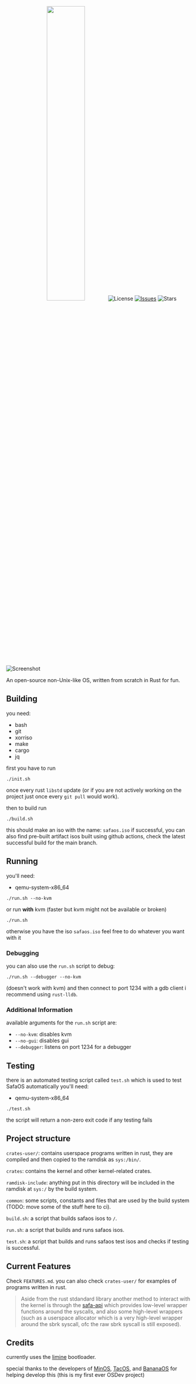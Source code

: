 <div align="center">
<img src="https://repository-images.githubusercontent.com/825143915/95735661-0205-4029-97d5-fcfa347c8067" width="45%" height="45%>


#

[![License](https://img.shields.io/github/license/SafaOS/SafaOS?color=red)](https://github.com/SafaOS/SafaOS/blob/main/LICENSE) [![Issues](https://img.shields.io/github/issues/SafaOS/SafaOS)](https://github.com/SafaOS/SafaOS/issues) ![Stars](https://img.shields.io/github/stars/SafaOS/SafaOS?style=flat-square)
</div>

![Screenshot](https://safiworks.github.io/imgs/screenshots/SafaOS-250426.png)

An open-source non-Unix-like OS, written from scratch in Rust for fun.

## Building
you need:

- bash
- git
- xorriso
- make
- cargo
- jq

first you have to run
```
./init.sh
```
once every rust `libstd` update (or if you are not actively working on the project just once every `git pull` would work).


then to build run
```
./build.sh
```

this should make an iso with the name: `safaos.iso` if successful,
you can also find pre-built artifact isos built using github actions, check the latest successful build for the main branch.

## Running
you'll need:

- qemu-system-x86_64

```
./run.sh --no-kvm
```

or run **with** kvm (faster but kvm might not be available or broken)
```
./run.sh
```
otherwise you have the iso `safaos.iso` feel free to do whatever you want with it

### Debugging
you can also use the `run.sh` script to debug:
```
./run.sh --debugger --no-kvm
```
(doesn't work with kvm)
and then connect to port 1234 with a gdb client i recommend using `rust-lldb`.

### Additional Information
available arguments for the `run.sh` script are:

- `--no-kvm`: disables kvm
- `--no-gui`: disables gui
- `--debugger`: listens on port 1234 for a debugger

## Testing
there is an automated testing script called `test.sh` which is used to test SafaOS automatically
you'll need:

- qemu-system-x86_64

```
./test.sh
```
the script will return a non-zero exit code if any testing fails


## Project structure
`crates-user/`: contains userspace programs written in rust, they are compiled and then copied to the ramdisk as `sys:/bin/`.

`crates`: contains the kernel and other kernel-related crates.

`ramdisk-include`: anything put in this directory will be included in the ramdisk at `sys:/` by the build system.

`common`: some scripts, constants and files that are used by the build system (TODO: move some of the stuff here to ci).

`build.sh`: a script that builds safaos isos to `/`.

`run.sh`: a script that builds and runs safaos isos.

`test.sh`: a script that builds and runs safaos test isos and checks if testing is successful.

## Current Features
Check `FEATURES.md`.
you can also check `crates-user/` for examples of programs written in rust.

> Aside from the rust stdandard library another method to interact with the kernel is through the [safa-api](https://github.com/SafaOS/safa-api) which provides low-level wrapper functions around the syscalls, and also some high-level wrappers (such as a userspace allocator which is a very high-level wrapper around the sbrk syscall, ofc the raw sbrk syscall is still exposed).

## Credits
currently uses the [limine](https://limine-bootloader.org/) bootloader.

special thanks to the developers of [MinOS](https://github.com/Dcraftbg/MinOS/), [TacOS](https://github.com/UnmappedStack/TacOS), and [BananaOS](https://github.com/Bananymous/banan-os) for helping develop this (this is my first ever OSDev project)
